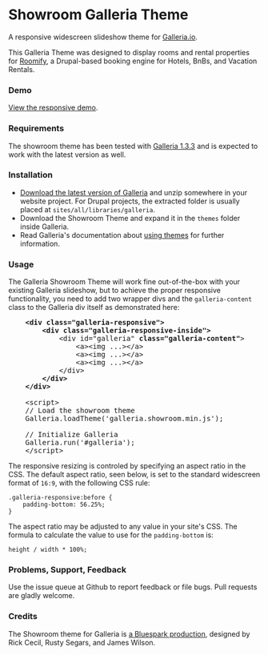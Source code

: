 Showroom Galleria Theme
========

A responsive widescreen slideshow theme for [Galleria.io](http://Galleria.io).

This Galleria Theme was designed to display rooms and rental properties for [Roomify](http://Roomify.us), a Drupal-based booking engine for Hotels, BnBs, and Vacation Rentals.

### Demo

[View the responsive demo](http://bluesparklabs.github.io/showroom/demo.html).

### Requirements

The showroom theme has been tested with [Galleria 1.3.3](http://galleria.io/static/galleria-1.3.3.zip) and is expected to work with the latest version as well.


### Installation

* [Download the latest version of Galleria](http://galleria.io/download/) and unzip somewhere in your website project. For Drupal projects, the extracted folder is usually placed at `sites/all/libraries/galleria`.
* Download the Showroom Theme and expand it in the `themes` folder inside Galleria.
* Read Galleria's documentation about [using themes](http://galleria.io/docs/themes/using_themes/) for further information.

### Usage

The Galleria Showroom Theme will work fine out-of-the-box with your existing Galleria slideshow, but to achieve the proper responsive functionality, you need to add two wrapper divs and the `galleria-content` class to the Galleria div itself as demonstrated here:

<pre>
    <b>&lt;div class="galleria-responsive"&gt;
        &lt;div class="galleria-responsive-inside"&gt;</b>
            &lt;div id="galleria" <b>class="galleria-content"</b>&gt;
                &lt;a&gt;&lt;img ...&gt;&lt;/a&gt;
                &lt;a&gt;&lt;img ...&gt;&lt;/a&gt;
                &lt;a&gt;&lt;img ...&gt;&lt;/a&gt;
            &lt;/div&gt;
        <b>&lt;/div&gt;
    &lt;/div&gt;</b>

    &lt;script&gt;
    // Load the showroom theme
    Galleria.loadTheme('galleria.showroom.min.js');

    // Initialize Galleria
    Galleria.run('#galleria');
    &lt;/script&gt;
</pre>

The responsive resizing is controled by specifying an aspect ratio in the CSS. The default aspect ratio, seen below, is set to the standard widescreen format of <code>16:9</code>, with the following CSS rule:

    .galleria-responsive:before {
        padding-bottom: 56.25%;
    }


The aspect ratio may be adjusted to any value in your site's CSS. The formula to calculate the value to use for the `padding-bottom` is:

    height / width * 100%;


### Problems, Support, Feedback

Use the issue queue at Github to report feedback or file bugs.  Pull requests are gladly welcome.


### Credits

The Showroom theme for Galleria is [a Bluespark production](http://bluespark.com), designed by Rick Cecil, Rusty Segars, and James Wilson.

